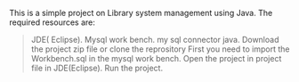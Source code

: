 This is a simple project on Library system management using Java.
The required resources are:
> JDE( Eclipse).
> Mysql work bench.
> my sql connector java.
Download the project zip file or clone the reprository
First you need to import the Workbench.sql in the mysql work bench.
Open the project in project file in JDE(Eclipse).
Run the project.
